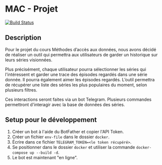 # MAC - Projet

[![Build Status](https://dev.azure.com/heig-boom/MAC%20Project/_apis/build/status/HEIG-Boom.MAC_Project?branchName=master)](https://dev.azure.com/heig-boom/MAC%20Project/_build/latest?definitionId=5&branchName=master)

## Description

Pour le projet du cours Méthodes d’accès aux données, nous avons décidé de réaliser un outil qui permettra aux utilisateurs de garder un historique sur leurs séries visionnées.

Plus précisément, chaque utilisateur pourra sélectionner les séries qui l'intéressent et garder une trace des épisodes regardés dans une série donnée. Il pourra également aimer les épisodes regardés. L’outil permettra de récupérer une liste des séries les plus populaires du moment, selon plusieurs filtres.

Ces interactions seront faites via un bot Telegram. Plusieurs commandes permettront d'interagir avec la base de données des séries.

## Setup pour le développement

1. Créer un bot à l'aide du BotFather et copier l'API Token.
2. Créer un fichier `env-file` dans le dossier `docker`.
3. Écrire dans ce fichier `TELEGRAM_TOKEN=<le token récupéré>`.
4. Se positionner dans le dossier `docker` et utiliser la commande `docker-compose up --build -d`.
5. Le bot est maintenant "en ligne".
